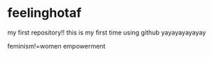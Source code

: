 # feelinghotaf
my first repository!!
this is my first time using github yayayayayayay


feminism!=women empowerment 
